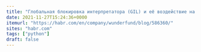 ```yaml
---
title: "Глобальная блокировка интерпретатора (GIL) и её воздействие на многопоточность в Python / Habr"
date: 2021-11-27T15:24:36+0000
itemurl: "https://habr.com/en/company/wunderfund/blog/586360/"
sites: "habr.com"
tags: ["python"]
draft: false
---
```

